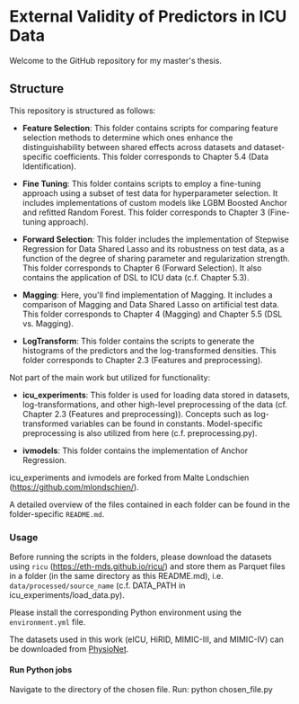 # External Validity of Predictors in ICU Data

Welcome to the GitHub repository for my master's thesis.

## Structure

This repository is structured as follows:

- **Feature Selection**: This folder contains scripts for comparing feature selection methods to determine which ones enhance the distinguishability between shared effects across datasets and dataset-specific coefficients. This folder corresponds to Chapter 5.4 (Data Identification).
  
- **Fine Tuning**: This folder contains scripts to employ a fine-tuning approach using a subset of test data for hyperparameter selection. It includes implementations of custom models like LGBM Boosted Anchor and refitted Random Forest. This folder corresponds to Chapter 3 (Fine-tuning approach). 
  
- **Forward Selection**: This folder includes the implementation of Stepwise Regression for Data Shared Lasso and its robustness on test data, as a function of the degree of sharing parameter and regularization strength. This folder corresponds to Chapter 6 (Forward Selection). It also contains the application of DSL to ICU data (c.f. Chapter 5.3).

- **Magging**: Here, you'll find implementation of Magging. It includes a comparison of Magging and Data Shared Lasso on artificial test data. This folder corresponds to Chapter 4 (Magging) and Chapter 5.5 (DSL vs. Magging). 

- **LogTransform**: This folder contains the scripts to generate the histograms of the predictors and the log-transformed densities. This folder corresponds to Chapter 2.3 (Features and preprocessing).

Not part of the main work but utilized for functionality:

- **icu_experiments**: This folder is used for loading data stored in datasets, log-transformations, and other high-level preprocessing of the data (cf. Chapter 2.3 (Features and preprocessing)). Concepts such as log-transformed variables can be found in constants. Model-specific preprocessing is also utilized from here (c.f. preprocessing.py).

- **ivmodels**: This folder contains the implementation of Anchor Regression. 

icu_experiments and ivmodels are forked from Malte Londschien (https://github.com/mlondschien/).

A detailed overview of the files contained in each folder can be found in the folder-specific `README.md`.

### Usage

Before running the scripts in the folders, please download the datasets using `ricu` (https://eth-mds.github.io/ricu/) and store them as Parquet files in a folder (in the same directory as this README.md), i.e. `data/processed/source_name` (c.f. DATA_PATH in icu_experiments/load_data.py).

Please install the corresponding Python environment using the `environment.yml` file. 

The datasets used in this work (eICU, HiRID, MIMIC-III, and MIMIC-IV) can be downloaded from [PhysioNet](https://physionet.org/).

#### Run Python jobs
Navigate to the directory of the chosen file.
Run: python chosen_file.py